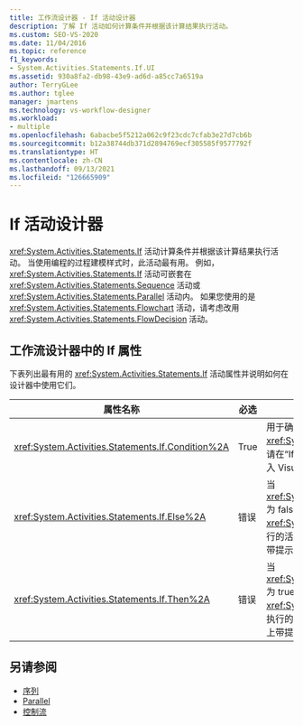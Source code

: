 ```yaml
---
title: 工作流设计器 - If 活动设计器
description: 了解 If 活动如何计算条件并根据该计算结果执行活动。
ms.custom: SEO-VS-2020
ms.date: 11/04/2016
ms.topic: reference
f1_keywords:
- System.Activities.Statements.If.UI
ms.assetid: 930a8fa2-db98-43e9-ad6d-a85cc7a6519a
author: TerryGLee
ms.author: tglee
manager: jmartens
ms.technology: vs-workflow-designer
ms.workload:
- multiple
ms.openlocfilehash: 6abacbe5f5212a062c9f23cdc7cfab3e27d7cb6b
ms.sourcegitcommit: b12a38744db371d2894769ecf305585f9577792f
ms.translationtype: HT
ms.contentlocale: zh-CN
ms.lasthandoff: 09/13/2021
ms.locfileid: "126665909"
---
```

# <a name="if-activity-designer"></a>If 活动设计器

<xref:System.Activities.Statements.If> 活动计算条件并根据该计算结果执行活动。 当使用编程的过程建模样式时，此活动最有用。 例如，<xref:System.Activities.Statements.If> 活动可嵌套在 <xref:System.Activities.Statements.Sequence> 活动或 <xref:System.Activities.Statements.Parallel> 活动内。 如果您使用的是 <xref:System.Activities.Statements.Flowchart> 活动，请考虑改用 <xref:System.Activities.Statements.FlowDecision> 活动。

## <a name="if-properties-in-the-workflow-designer"></a>工作流设计器中的 If 属性

下表列出最有用的 <xref:System.Activities.Statements.If> 活动属性并说明如何在设计器中使用它们。

|属性名称|必选|使用情况|
|-|--------------|-|
|<xref:System.Activities.Statements.If.Condition%2A>|True|用于确定要执行哪个子活动的条件。 若要设置 <xref:System.Activities.Statements.If.Condition%2A>，请在“If”活动设计器或属性网格中的“Condition”框中键入 Visual Basic 表达式 。|
|<xref:System.Activities.Statements.If.Else%2A>|错误|当 <xref:System.Activities.Statements.If.Condition%2A> 为 false 时要执行的活动。 若要添加由 <xref:System.Activities.Statements.If.Else%2A> 分支执行的活动，请将活动从“工具箱”放置到“If”活动设计器上带提示文本“在此处放置活动”的“Else”框中  。|
|<xref:System.Activities.Statements.If.Then%2A>|错误|当 <xref:System.Activities.Statements.If.Condition%2A> 为 true 时要执行的活动。 若要添加由 <xref:System.Activities.Statements.If.Then%2A> 分支执行的活动，请将活动从“工具箱”放置到“If”活动设计器上带提示文本“在此处放置活动”的“Then”框中  。|

## <a name="see-also"></a>另请参阅

- [序列](../workflow-designer/sequence-activity-designer.md)
- [Parallel](../workflow-designer/parallel-activity-designer.md)
- [控制流](../workflow-designer/control-flow-activity-designers.md)
